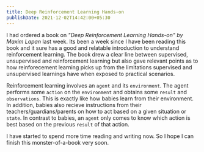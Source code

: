 ```yaml
---
title: Deep Reinforcement Learning Hands-on
publishDate: 2021-12-02T14:42:00+05:30
---
```

I had ordered a book on *"Deep Reinforcement Learning Hands-on" by Maxim Lapan* last week. Its been a week since I have been reading this book and it sure has a good and relatable introduction to understand reinforcement learning. The book drew a clear line between supervised, unsupervised and reinforcement learning but also gave relevant points as to how reinforecement learning picks up from the limitations supervised and unsupervised learnings have when exposed to practical scenarios.

Reinforcement learning involves an `agent` and its `environment`. The agent performs some `action` on the `environment` and obtains some `result` and `observations`. This is exactly like how babies learn from their environment. In addition, babies also recieve instructions from their teachers/guardians/parents on how to act based on a given situation or `state`. In contrast to babies, an `agent` only comes to know which action is best based on the previous `result` of that action.

I have started to spend more time reading and writing now. So I hope I can finish this monster-of-a-book very soon.